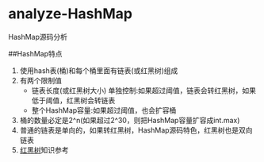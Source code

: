 # analyze-HashMap
HashMap源码分析

##HashMap特点
1. 使用hash表(桶)和每个桶里面有链表(或红黑树)组成
2. 有两个限制值
    + 链表长度(或红黑树大小) 单独控制:如果超过阈值，链表会转红黑树，如果低于阈值，红黑树会转链表
    + 整个HashMap容量:如果超过阈值，也会扩容桶
3. 桶的数量必定是2^n(如果超过2^30，则把HashMap容量扩容成int.max)
4. 普通的链表是单向的，如果转红黑树，HashMap源码特色，红黑树也是双向链表
5. [红黑树](https://github.com/lilingyan/take-TreeMap-apart)知识参考
